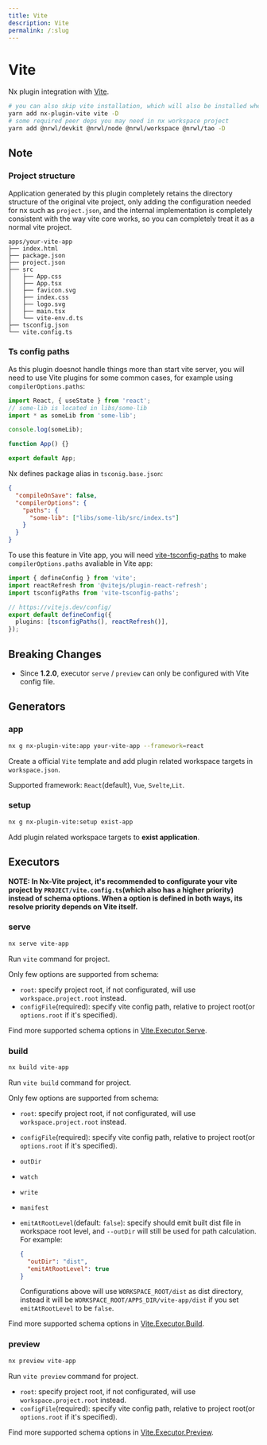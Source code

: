 ```yaml
---
title: Vite
description: Vite
permalink: /:slug
---
```


# Vite

Nx plugin integration with [Vite](https://vitejs.dev/).

```bash
# you can also skip vite installation, which will also be installed when executing generator:app
yarn add nx-plugin-vite vite -D
# some required peer deps you may need in nx workspace project
yarn add @nrwl/devkit @nrwl/node @nrwl/workspace @nrwl/tao -D
```

## Note

### Project structure

Application generated by this plugin completely retains the directory structure of the original vite project, only adding the configuration needed for nx such as `project.json`, and the internal implementation is completely consistent with the way vite core works, so you can completely treat it as a normal vite project.

```text
apps/your-vite-app
├── index.html
├── package.json
├── project.json
├── src
│   ├── App.css
│   ├── App.tsx
│   ├── favicon.svg
│   ├── index.css
│   ├── logo.svg
│   ├── main.tsx
│   └── vite-env.d.ts
├── tsconfig.json
└── vite.config.ts
```



### Ts config paths

As this plugin doesnot handle things more than start vite server, you will need to use Vite plugins for some common cases, for example using `compilerOptions.paths`:

```typescript
import React, { useState } from 'react';
// some-lib is located in libs/some-lib
import * as someLib from 'some-lib';

console.log(someLib);

function App() {}

export default App;
```

Nx defines package alias in `tsconig.base.json`:

```json
{
  "compileOnSave": false,
  "compilerOptions": {
    "paths": {
      "some-lib": ["libs/some-lib/src/index.ts"]
    }
  }
}
```

To use this feature in Vite app, you will need [vite-tsconfig-paths](https://www.npmjs.com/package/vite-tsconfig-paths) to make `compilerOptions.paths` avaliable in Vite app:

```typescript
import { defineConfig } from 'vite';
import reactRefresh from '@vitejs/plugin-react-refresh';
import tsconfigPaths from 'vite-tsconfig-paths';

// https://vitejs.dev/config/
export default defineConfig({
  plugins: [tsconfigPaths(), reactRefresh()],
});
```

## Breaking Changes

- Since **1.2.0**, executor `serve` / `preview` can only be configured with Vite config file.

## Generators

### app

```bash
nx g nx-plugin-vite:app your-vite-app --framework=react
```

Create a official `Vite` template and add plugin related workspace targets in `workspace.json`.

Supported framework: `React`(default), `Vue`, `Svelte`,`Lit`.

### setup

```bash
nx g nx-plugin-vite:setup exist-app
```

Add plugin related workspace targets to **exist application**.

## Executors

**NOTE: In Nx-Vite project, it's recommended to configurate your vite project by `PROJECT/vite.config.ts`(which also has a higher priority) instead of schema options. When a option is defined in both ways, its resolve priority depends on Vite itself.**

### serve

```bash
nx serve vite-app
```

Run `vite` command for project.

Only few options are supported from schema:

- `root`: specify project root, if not configurated, will use `workspace.project.root` instead.
- `configFile`(required): specify vite config path, relative to project root(or `options.root` if it's specified).

Find more supported schema options in [Vite.Executor.Serve](/packages/nx-plugin-vite/src/executors/serve/schema.json).

### build

```bash
nx build vite-app
```

Run `vite build` command for project.

Only few options are supported from schema:

- `root`: specify project root, if not configurated, will use `workspace.project.root` instead.
- `configFile`(required): specify vite config path, relative to project root(or `options.root` if it's specified).
- `outDir`
- `watch`
- `write`
- `manifest`
- `emitAtRootLevel`(default: `false`): specify should emit built dist file in workspace root level, and `--outDir` will still be used for path calculation. For example:

  ```json
  {
    "outDir": "dist",
    "emitAtRootLevel": true
  }
  ```

  Configurations above will use `WORKSPACE_ROOT/dist` as dist directory, instead it will be `WORKSPACE_ROOT/APPS_DIR/vite-app/dist` if you set `emitAtRootLevel` to be `false`.

Find more supported schema options in [Vite.Executor.Build](/packages/nx-plugin-vite/src/executors/build/schema.json).

### preview

```bash
nx preview vite-app
```

Run `vite preview` command for project.

- `root`: specify project root, if not configurated, will use `workspace.project.root` instead.
- `configFile`(required): specify vite config path, relative to project root(or `options.root` if it's specified).

Find more supported schema options in [Vite.Executor.Preview](/packages/nx-plugin-vite/src/executors/preview/schema.json).
